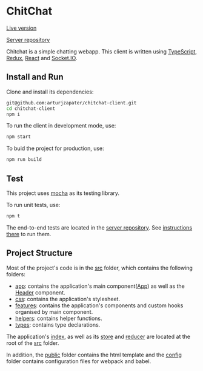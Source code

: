 # ChitChat

[Live version](https://chitchat-client.netlify.app)

[Server repository](https://github.com/arturjzapater/chitchat-server)

Chitchat is a simple chatting webapp. This client is written using [TypeScript](https://www.typescriptlang.org/), [Redux](https://redux.js.org/), [React](https://reactjs.org/) and [Socket.IO](https://socket.io/).

## Install and Run

Clone and install its dependencies:

```bash
git@github.com:arturjzapater/chitchat-client.git
cd chitchat-client
npm i
```

To run the client in development mode, use:

```bash
npm start
```

To buid the project for production, use:

```bash
npm run build
```

## Test

This project uses [mocha](https://mochajs.org/) as its testing library.

To run unit tests, use:

```bash
npm t
```

The end-to-end tests are located in the [server repository](https://github.com/arturjzapater/chitchat-server). See [instructions there](https://github.com/arturjzapater/chitchat-server#test) to run them.

## Project Structure

Most of the project's code is in the [src](src) folder, which contains the following folders:

- [app](src/app): contains the application's main component([App](src/app/App.tsx)) as well as the [Header](src/app/Header.tsx) component.
- [css](src/css): contains the application's stylesheet.
- [features](src/features): contains the application's components and custom hooks organised by main component.
- [helpers](src/helpers): contains helper functions.
- [types](src/types): contains type declarations.

The application's [index](src/index.tsx), as well as its [store](src/store.ts) and [reducer](src/reducer.ts) are located at the root of the [src](src) folder.

In addition, the [public](public) folder contains the html template and the [config](config) folder contains configuration files for webpack and babel.
